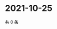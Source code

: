 # 2021-10-25

共 0 条

<!-- BEGIN WEIBO -->
<!-- 最后更新时间 Mon Oct 25 2021 23:12:23 GMT+0800 (China Standard Time) -->

<!-- END WEIBO -->
